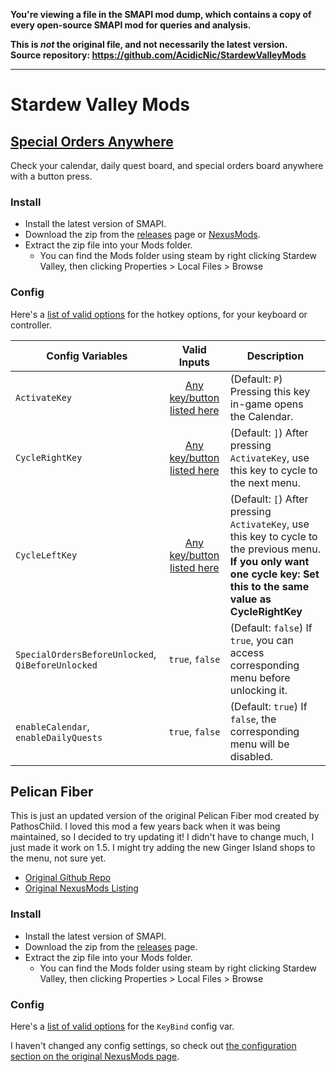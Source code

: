 **You're viewing a file in the SMAPI mod dump, which contains a copy of every open-source SMAPI mod
for queries and analysis.**

**This is _not_ the original file, and not necessarily the latest version.**  
**Source repository: https://github.com/AcidicNic/StardewValleyMods**

----

# Stardew Valley Mods

## [Special Orders Anywhere](https://www.nexusmods.com/stardewvalley/mods/7588)
Check your calendar, daily quest board, and special orders board anywhere with a button press.

### Install
- Install the latest version of SMAPI.
- Download the zip from the [releases](https://github.com/AcidicNic/StardewValleyMods/releases/tag/1.0.5) page or [NexusMods](https://www.nexusmods.com/stardewvalley/mods/7588).
- Extract the zip file into your Mods folder.
    - You can find the Mods folder using steam by right clicking Stardew Valley, then clicking Properties > Local Files > Browse

### Config
Here's a [list of valid options](https://stardewcommunitywiki.com/Modding:Player_Guide/Key_Bindings#Available_bindings) for the hotkey options, for your keyboard or controller.

| Config Variables | Valid Inputs | Description |
|---|:---:|---|
|`ActivateKey`|[Any key/button listed here](https://stardewcommunitywiki.com/Modding:Player_Guide/Key_Bindings#Available_bindings)|(Default: `P`) Pressing this key in-game opens the Calendar.|
|`CycleRightKey`|[Any key/button listed here](https://stardewcommunitywiki.com/Modding:Player_Guide/Key_Bindings#Available_bindings)|(Default: `]`) After pressing `ActivateKey`, use this key to cycle to the next menu.|
|`CycleLeftKey`|[Any key/button listed here](https://stardewcommunitywiki.com/Modding:Player_Guide/Key_Bindings#Available_bindings)|(Default: `[`) After pressing `ActivateKey`, use this key to cycle to the previous menu. **If you only want one cycle key: Set this to the same value as CycleRightKey**|
|`SpecialOrdersBeforeUnlocked`, `QiBeforeUnlocked`|`true`, `false`|(Default: `false`) If `true`, you can access corresponding menu before unlocking it.|
|`enableCalendar`, `enableDailyQuests`|`true`, `false`|(Default: `true`) If `false`, the corresponding menu will be disabled.|

## Pelican Fiber
This is just an updated version of the original Pelican Fiber mod created by PathosChild. I loved this mod a few years back when it was being maintained, so I decided to try updating it! I didn't have to change much, I just made it work on 1.5. I might try adding the new Ginger Island shops to the menu, not sure yet.
 - [Original Github Repo](https://github.com/jdusbabek/stardewvalley)
 - [Original NexusMods Listing](https://www.nexusmods.com/stardewvalley/mods/631)

### Install
- Install the latest version of SMAPI.
- Download the zip from the [releases](https://github.com/AcidicNic/StardewValleyMods/releases/tag/1.0.5) page.
- Extract the zip file into your Mods folder.
    - You can find the Mods folder using steam by right clicking Stardew Valley, then clicking Properties > Local Files > Browse

### Config
Here's a [list of valid options](https://stardewcommunitywiki.com/Modding:Player_Guide/Key_Bindings#Available_bindings) for the `KeyBind` config var.

I haven't changed any config settings, so check out [the configuration section on the original NexusMods page](https://www.nexusmods.com/stardewvalley/mods/631?tab=description).

